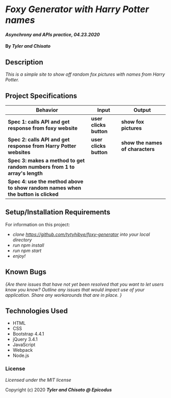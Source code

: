 # _Foxy Generator with Harry Potter names_

#### _Asynchrony and APIs practice, 04.23.2020_

#### By _**Tyler and Chisato**_

## Description

_This is a simple site to show off random fox pictures with names from Harry Potter._

## Project Specifications 

|  Behavior                 |  Input  | Output
|---------------------------|---------|-------
| **Spec 1: calls API and get response from foxy website**| **user clicks button**| **show fox pictures**
| **Spec 2: calls API and get response from Harry Potter websites**| **user clicks button**| **show the names of characters**
| **Spec 3: makes a method to get random numbers from 1 to array's length** |  | 
| **Spec 4: use the method above to show random names when the button is clicked** |  | 


## Setup/Installation Requirements
For information on this project:
* _clone https://github.com/tytyhibye/foxy-generator into your local directory_
* _run npm install_
* _run npm start_
* _enjoy!_

## Known Bugs

_{Are there issues that have not yet been resolved that you want to let users know you know?  Outline any issues that would impact use of your application.  Share any workarounds that are in place. }_

## Technologies Used

* HTML
* CSS
* Bootstrap 4.4.1
* jQuery 3.4.1
* JavaScript
* Webpack
* Node.js

### License

*Licensed under the MIT license*

Copyright (c) 2020 **_Tyler and Chisato @ Epicodus_**